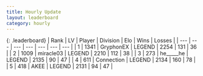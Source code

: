 ```yaml
---
title: Hourly Update
layout: leaderboard
category: hourly
---
```


{: .leaderboard}
| Rank | LV | Player | Division | Elo | Wins | Losses |
| --- | --- | --- | --- | --- | --- | --- |
| <span data-change="0">1</span> | 1341 | <span title="ID: 315148">GryphonEX</span> | LEGEND | <span data-change="0">2254</span> | <span data-change="0">131</span> | <span data-change="0">36</span> |
| <span data-change="0">2</span> | 1009 | <span title="ID: 416373">miracle03</span> | LEGEND | <span data-change="0">2210</span> | <span data-change="0">112</span> | <span data-change="0">38</span> |
| <span data-change="2">3</span> | 273 | <span title="ID: 405067">he_____he</span> | LEGEND | <span data-change="0">2135</span> | <span data-change="0">90</span> | <span data-change="0">47</span> |
| <span data-change="0">4</span> | 611 | <span title="ID: 539711">Connection</span> | LEGEND | <span data-change="-7">2134</span> | <span data-change="1">160</span> | <span data-change="1">78</span> |
| <span data-change="-2">5</span> | 418 | <span title="ID: 455100">AKEE</span> | LEGEND | <span data-change="-15">2131</span> | <span data-change="0">94</span> | <span data-change="1">47</span> |